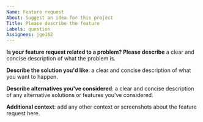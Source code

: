 ```yaml
---
Name: Feature request
About: Suggest an idea for this project
Title: Please describe the feature
Labels: question
Assignees: jge162
---
```


**Is your feature request related to a problem? Please describe** a clear and concise description of what the problem is. 

**Describe the solution you'd like**: a clear and concise description of what you want to happen.

**Describe alternatives you've considered**: a clear and concise description of any alternative solutions or features you've considered.

**Additional context**: add any other context or screenshots about the feature request here.